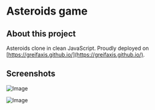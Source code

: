 # Asteroids game

## About this project

Asteroids clone in clean JavaScript. Proudly deployed on [https://greifaxis.github.io/](https://greifaxis.github.io/).

## Screenshots

![Image](https://i.imgur.com/u1bjjZ5.png?1)

![Image](https://i.imgur.com/OZAS9xu.png?1)
